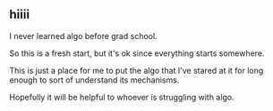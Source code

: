 ## hiiii


I never learned algo before grad school.

So this is a fresh start, but it's ok since everything starts somewhere.

This is just a place for me to put the algo that I've stared at it for long enough to sort of understand its mechanisms. 

Hopefully it will be helpful to whoever is struggling with algo.
